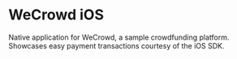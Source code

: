 # WeCrowd iOS
Native application for WeCrowd, a sample crowdfunding platform. Showcases easy payment transactions courtesy of the iOS SDK.
